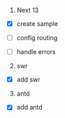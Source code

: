 1. Next 13
- [x] create sample
- [ ] config routing
- [ ] handle errors


2. swr
- [x] add swr

3. antd 
- [x] add antd